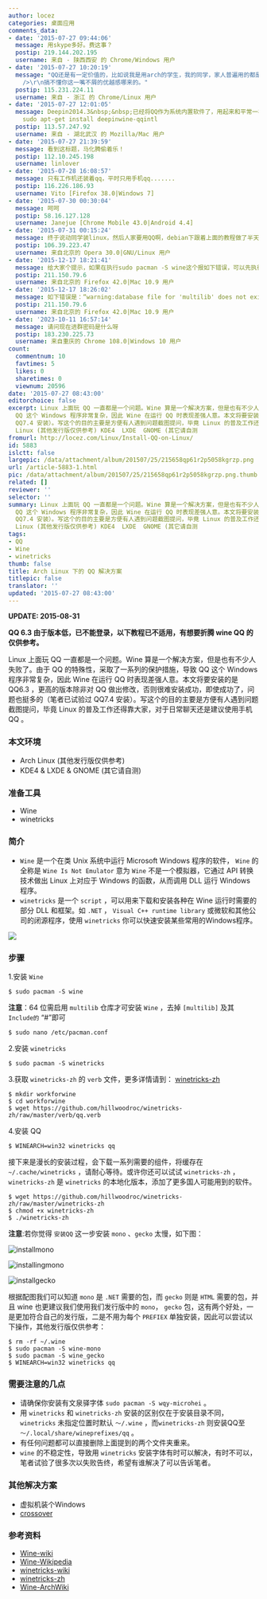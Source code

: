```yaml
---
author: locez
categories: 桌面应用
comments_data:
- date: '2015-07-27 09:44:06'
  message: 用skype多好。费这事？
  postip: 219.144.202.195
  username: 来自 - 陕西西安 的 Chrome/Windows 用户
- date: '2015-07-27 10:20:19'
  message: "QQ还是有一定价值的，比如说我是用arch的学生，我的同学，家人普遍用的都是QQ，总不能跟他们说啊我不能用QQ你们都用Skype跟我聊天吧。<br
    />\r\n搞不懂你这一嘴不屑的优越感哪来的。"
  postip: 115.231.224.11
  username: 来自 - 浙江 的 Chrome/Linux 用户
- date: '2015-07-27 12:01:05'
  message: Deepin2014.3&nbsp;&nbsp;已经将QQ作为系统内置软件了，用起来和平常一样，还有一个方案是安装QQ2012国际版，功能虽然少点，但是比较稳定，基本无崩溃，不过得使用新立得软件包管理器安装
    sudo apt-get install deepinwine-qqintl
  postip: 113.57.247.92
  username: 来自 - 湖北武汉 的 Mozilla/Mac 用户
- date: '2015-07-27 21:39:59'
  message: 看到这标题，马化腾偷着乐！
  postip: 112.10.245.198
  username: linlover
- date: '2015-07-28 16:08:57'
  message: 只有工作机还装着qq，平时只用手机qq.......
  postip: 116.226.186.93
  username: Vito [Firefox 38.0|Windows 7]
- date: '2015-07-30 00:30:04'
  message: 呵呵
  postip: 58.16.127.128
  username: Janejue [Chrome Mobile 43.0|Android 4.4]
- date: '2015-07-31 00:15:24'
  message: 终于说动同学装linux，然后人家要用QQ啊，debian下跟着上面的教程做了半天，各种依赖不满足只能自己去装，感觉电脑里目前的10G文件有5G是QQ与相关依赖，终于到最后的QQ安装界面来跟我说“安装路径无效，您没有权限在此位置写入数据”……马化腾我要×××××××你！！！去死吧渣渣！
  postip: 106.39.223.47
  username: 来自北京的 Opera 30.0|GNU/Linux 用户
- date: '2015-12-17 18:21:41'
  message: 给大家个提示，如果在执行sudo pacman -S wine这个报如下错误，可以先执行“pacman -Syyu”，然后就可以了。
  postip: 211.150.79.6
  username: 来自北京的 Firefox 42.0|Mac 10.9 用户
- date: '2015-12-17 18:26:02'
  message: 如下错误是：“warning:database file for 'multilib' does not exist”
  postip: 211.150.79.6
  username: 来自北京的 Firefox 42.0|Mac 10.9 用户
- date: '2023-10-11 16:57:14'
  message: 请问现在进群密码是什么呀
  postip: 183.230.225.73
  username: 来自重庆的 Chrome 108.0|Windows 10 用户
count:
  commentnum: 10
  favtimes: 5
  likes: 0
  sharetimes: 0
  viewnum: 20596
date: '2015-07-27 08:43:00'
editorchoice: false
excerpt: Linux 上面玩 QQ 一直都是一个问题。Wine 算是一个解决方案，但是也有不少人失败了。由于 QQ 的特殊性，采取了一系列的保护措施，导致
  QQ 这个 Windows 程序非常复杂，因此 Wine 在运行 QQ 时表现差强人意。本文将要安装的是 QQ6.3 ，更高的版本除非对 QQ 做出修改，否则很难安装成功，即使成功了，问题也挺多的（笔者已试验过
  QQ7.4 安装）。写这个的目的主要是方便有人遇到问题截图提问，毕竟 Linux 的普及工作还得靠大家，对于日常聊天还是建议使用手机QQ 。 本文环境  Arch
  Linux (其他发行版仅供参考) KDE4  LXDE  GNOME (其它请自测
fromurl: http://locez.com/Linux/Install-QQ-on-Linux/
id: 5883
islctt: false
largepic: /data/attachment/album/201507/25/215658qp61r2p5058kgrzp.png
url: /article-5883-1.html
pic: /data/attachment/album/201507/25/215658qp61r2p5058kgrzp.png.thumb.jpg
related: []
reviewer: ''
selector: ''
summary: Linux 上面玩 QQ 一直都是一个问题。Wine 算是一个解决方案，但是也有不少人失败了。由于 QQ 的特殊性，采取了一系列的保护措施，导致
  QQ 这个 Windows 程序非常复杂，因此 Wine 在运行 QQ 时表现差强人意。本文将要安装的是 QQ6.3 ，更高的版本除非对 QQ 做出修改，否则很难安装成功，即使成功了，问题也挺多的（笔者已试验过
  QQ7.4 安装）。写这个的目的主要是方便有人遇到问题截图提问，毕竟 Linux 的普及工作还得靠大家，对于日常聊天还是建议使用手机QQ 。 本文环境  Arch
  Linux (其他发行版仅供参考) KDE4  LXDE  GNOME (其它请自测
tags:
- QQ
- Wine
- winetricks
thumb: false
title: Arch Linux 下的 QQ 解决方案
titlepic: false
translator: ''
updated: '2015-07-27 08:43:00'
---
```


**UPDATE: 2015-08-31**


**QQ 6.3 由于版本低，已不能登录，以下教程已不适用，有想要折腾 wine QQ 的仅供参考。**


Linux 上面玩 QQ 一直都是一个问题。Wine 算是一个解决方案，但是也有不少人失败了。由于 QQ 的特殊性，采取了一系列的保护措施，导致 QQ 这个 Windows 程序非常复杂，因此 Wine 在运行 QQ 时表现差强人意。本文将要安装的是 QQ6.3 ，更高的版本除非对 QQ 做出修改，否则很难安装成功，即使成功了，问题也挺多的（笔者已试验过 QQ7.4 安装）。写这个的目的主要是方便有人遇到问题截图提问，毕竟 Linux 的普及工作还得靠大家，对于日常聊天还是建议使用手机QQ 。


### 本文环境


* Arch Linux (其他发行版仅供参考)
* KDE4 & LXDE & GNOME (其它请自测)


### 准备工具


* Wine
* winetricks


### 简介


* `Wine` 是一个在类 Unix 系统中运行 Microsoft Windows 程序的软件， `Wine` 的全称是 `Wine Is Not Emulator` 意为 `Wine` 不是一个模拟器，它通过 API 转换技术做出 Linux 上对应于 Windows 的函数，从而调用 DLL 运行 Windows 程序。
* `winetricks` 是一个 `script` ，可以用来下载和安装各种在 Wine 运行时需要的部分 DLL 和框架。如 `.NET` ， `Visual C++ runtime library` 或微软和其他公司的闭源程序，使用 `winetricks` 你可以快速安装某些常用的Windows程序。


![](/data/attachment/album/201507/25/215658qp61r2p5058kgrzp.png)


### 步骤


1.安装 `Wine`



```
$ sudo pacman -S wine
```

**注意**：64 位需启用 `multilib` 仓库才可安装 `Wine` ，去掉 `[multilib]` 及其 `Include的` “#”即可



```
$ sudo nano /etc/pacman.conf
```

2.安装 `winetricks`



```
$ sudo pacman -S winetricks
```

3.获取 `winetricks-zh` 的 `verb` 文件，更多详情请到： [winetricks-zh](https://github.com/hillwoodroc/winetricks-zh)



```
$ mkdir workforwine
$ cd workforwine
$ wget https://github.com/hillwoodroc/winetricks-zh/raw/master/verb/qq.verb
```

4.安装 QQ



```
$ WINEARCH=win32 winetricks qq
```

接下来是漫长的安装过程，会下载一系列需要的组件，将缓存在 `~/.cache/winetricks` ，请耐心等待。或许你还可以试试 `winetricks-zh` ， `winetricks-zh` 是 `winetricks` 的本地化版本，添加了更多国人可能用到的软件。



```
$ wget https://github.com/hillwoodroc/winetricks-zh/raw/master/winetricks-zh
$ chmod +x winetricks-zh
$ ./winetricks-zh
```

**注意**:若你觉得 `安装QQ` 这一步安装 `mono` 、`gecko` 太慢，如下图：


![installmono](/data/attachment/album/201507/25/215713zwz52gt5tzv1td5j.png)


![installingmono](/data/attachment/album/201507/25/215713jdfvhd5iqzdchyva.png)


![installgecko](/data/attachment/album/201507/25/215713ze7e0xdikfddyd2x.png)


根据配图我们可以知道 `mono` 是 `.NET` 需要的包，而 `gecko` 则是 `HTML` 需要的包，并且 wine 也更建议我们使用我们发行版中的 `mono`， `gecko` 包，这有两个好处，一是更加符合自己的发行版，二是不用为每个 `PREFIEX` 单独安装，因此可以尝试以下操作，其他发行版仅供参考：



```
$ rm -rf ~/.wine
$ sudo pacman -S wine-mono
$ sudo pacman -S wine_gecko
$ WINEARCH=win32 winetricks qq
```

### 需要注意的几点


* 请确保你安装有文泉驿字体 `sudo pacman -S wqy-microhei` 。
* 用 `winetricks` 和 `winetricks-zh` 安装的区别仅在于安装目录不同， `winetricks` 未指定位置时默认 `～/.wine` ，而`winetricks-zh` 则安装QQ至 `～/.local/share/wineprefixes/qq` 。
* 有任何问题都可以直接删除上面提到的两个文件夹重来。
* `wine` 的不稳定性，导致用 `winetricks` 安装字体有时可以解决，有时不可以，笔者试验了很多次以失败告终，希望有谁解决了可以告诉笔者。


### 其他解决方案


* 虚拟机装个Windows
* [crossover](https://www.codeweavers.com/products/)


### 参考资料


* [Wine-wiki](http://wiki.winehq.org/FrontPage)
* [Wine-Wikipedia](https://zh.wikipedia.org/wiki/Wine)
* [winetricks-wiki](http://wiki.winehq.org/winetricks_cn)
* [winetricks-zh](https://github.com/hillwoodroc/winetricks-zh)
* [Wine-ArchWiki](https://wiki.archlinux.org/index.php/Wine_%28%E7%AE%80%E4%BD%93%E4%B8%AD%E6%96%87%29)